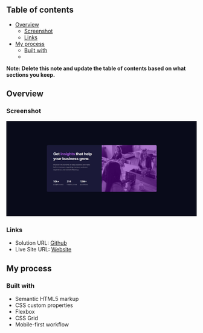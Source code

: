 
## Table of contents

- [Overview](#overview)
  - [Screenshot](#screenshot)
  - [Links](#links)
- [My process](#my-process)
  - [Built with](#built-with)
  -

**Note: Delete this note and update the table of contents based on what sections you keep.**

## Overview


### Screenshot

![](./images/screenshot.jpg)

### Links

- Solution URL: [Github](https://github.com/matiasluduena23/stat-preview-card.github.io)
- Live Site URL: [Website](https://matiasluduena23.github.io/stat-preview-card.github.io/)

## My process

### Built with

- Semantic HTML5 markup
- CSS custom properties
- Flexbox
- CSS Grid
- Mobile-first workflow


